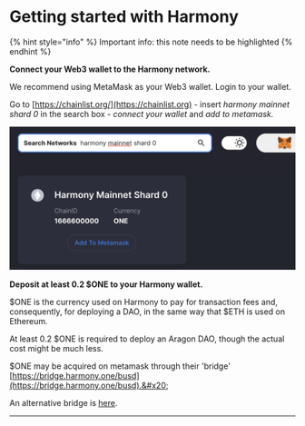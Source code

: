 # Getting started with Harmony

{% hint style="info" %}
Important info: this note needs to be highlighted
{% endhint %}

**Connect your Web3 wallet to the Harmony network.**

We recommend using MetaMask as your Web3 wallet. Login to your wallet.&#x20;

Go to [https://chainlist.org/](https://chainlist.org) - insert _harmony mainnet shard 0_ in the search box - _connect your wallet_ and _add to metamask._ &#x20;

![](<../../../.gitbook/assets/Schermata 2022-01-26 alle 23.25.48.png>)

**Deposit at least 0.2 $ONE to your Harmony wallet.**

$ONE is the currency used on Harmony to pay for transaction fees and, consequently, for deploying a DAO, in the same way that $ETH is used on Ethereum.

At least 0.2 $ONE is required to deploy an Aragon DAO, though the actual cost might be much less.

$ONE may be acquired on metamask through their 'bridge'  [https://bridge.harmony.one/busd](https://bridge.harmony.one/busd).&#x20;

An alternative bridge is [here](https://synapseprotocol.com/?inputCurrency=USDT\&outputCurrency=USDC\&outputChain=1666600000).

****
